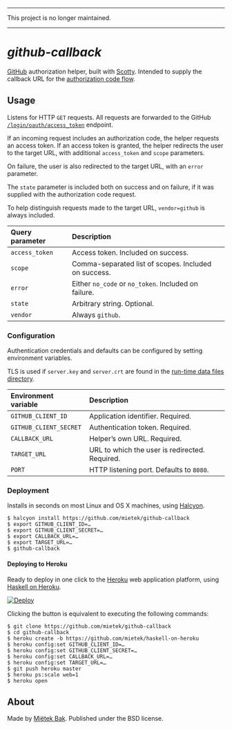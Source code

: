 -------------------------------------------------------------------------------

This project is no longer maintained.

-------------------------------------------------------------------------------


_github-callback_
=================

[GitHub](https://github.com/) authorization helper, built with [Scotty](https://github.com/scotty-web/scotty).  Intended to supply the callback URL for the [authorization code flow](https://developer.github.com/v3/oauth/#web-application-flow).


Usage
-----

Listens for HTTP `GET` requests.  All requests are forwarded to the GitHub [`/login/oauth/access_token`](https://developer.github.com/v3/oauth/#github-redirects-back-to-your-site) endpoint.

If an incoming request includes an authorization code, the helper requests an access token.  If an access token is granted, the helper redirects the user to the target URL, with additional `access_token` and `scope` parameters.

On failure, the user is also redirected to the target URL, with an `error` parameter.

The `state` parameter is included both on success and on failure, if it was supplied with the authorization code request.

To help distinguish requests made to the target URL, `vendor=github` is always included.

| Query parameter | Description
| :-------------- | :----------
| `access_token`  | Access token.  Included on success.
| `scope`         | Comma-separated list of scopes.  Included on success.
| `error`         | Either `no_code` or `no_token`.  Included on failure.
| `state`         | Arbitrary string.  Optional.
| `vendor`        | Always `github`.


### Configuration

Authentication credentials and defaults can be configured by setting environment variables.

TLS is used if `server.key` and `server.crt` are found in the [run-time data files directory](https://www.haskell.org/cabal/users-guide/developing-packages.html#accessing-data-files-from-package-code).

| Environment variable         | Description
| :--------------------------- | :----------
| `GITHUB_CLIENT_ID`           | Application identifier.  Required.
| `GITHUB_CLIENT_SECRET`       | Authentication token.  Required.
| `CALLBACK_URL`               | Helper’s own URL.  Required.
| `TARGET_URL`                 | URL to which the user is redirected.  Required.
| `PORT`                       | HTTP listening port.  Defaults to `8080`.


### Deployment

Installs in seconds on most Linux and OS X machines, using [Halcyon](https://halcyon.sh/).

```
$ halcyon install https://github.com/mietek/github-callback
$ export GITHUB_CLIENT_ID=…
$ export GITHUB_CLIENT_SECRET=…
$ export CALLBACK_URL=…
$ export TARGET_URL=…
$ github-callback
```


#### Deploying to Heroku

Ready to deploy in one click to the [Heroku](https://heroku.com/) web application platform, using [Haskell on Heroku](https://haskellonheroku.com/).

[![Deploy](https://www.herokucdn.com/deploy/button.svg)](https://heroku.com/deploy?template=https://github.com/mietek/github-callback)

Clicking the button is equivalent to executing the following commands:

```
$ git clone https://github.com/mietek/github-callback
$ cd github-callback
$ heroku create -b https://github.com/mietek/haskell-on-heroku
$ heroku config:set GITHUB_CLIENT_ID=…
$ heroku config:set GITHUB_CLIENT_SECRET=…
$ heroku config:set CALLBACK_URL=…
$ heroku config:set TARGET_URL=…
$ git push heroku master
$ heroku ps:scale web=1
$ heroku open
```


About
-----

Made by [Miëtek Bak](https://mietek.io/).  Published under the BSD license.

